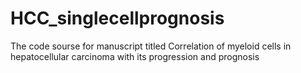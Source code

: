 # HCC_singlecellprognosis
The code sourse  for manuscript titled Correlation of myeloid cells in hepatocellular carcinoma with its progression and prognosis
